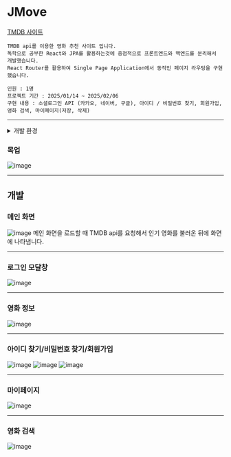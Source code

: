 # JMove

<a href="https://developer.themoviedb.org/docs/getting-started" target="_blank">TMDB 사이트</a>
```
TMDB api를 이용한 영화 추천 사이트 입니다.
독학으로 공부한 React와 JPA를 활용하는것에 중점적으로 프론트엔드와 백엔드를 분리해서 개발했습니다.
React Router를 활용하여 Single Page Application에서 동적인 페이지 라우팅을 구현했습니다.

인원 : 1명
프로젝트 기간 : 2025/01/14 ~ 2025/02/06
구현 내용 : 소셜로그인 API (카카오, 네이버, 구글), 아이디 / 비밀번호 찾기, 회원가입, 영화 검색, 마이페이지(저장, 삭제)
```
---


<details>
<summary>
개발 환경
</summary>

  
| Environment | Detail |
| --- | --- |
| 환경 | Windows |
| 언어 | Java, Javascript, Oracle SQL |
| 프레임워크 / 라이브러리|  Spring Boot, React.js |
| 데이터베이스 | Oracle XE, JPA | 
| 툴 | IntelliJ, DBeaver |
| WAS | Apache Tomcat |
| API | TMDB api, Login(Kakao, Google, Naver) |
| 사용| Github, ERD Cloud, Draw.io, Figma |

  
</details>

### 목업
![image](https://github.com/user-attachments/assets/4bb680b5-1f88-46f9-a87d-a7698cb94907)

<hr>

## 개발

### 메인 화면
![image](https://github.com/user-attachments/assets/5e5867d6-bc8b-4926-90f9-577994916e97)
메인 화면을 로드할 때 TMDB api를 요청해서 인기 영화를 불러온 뒤에 화면에 나타냅니다.

<hr>

### 로그인 모달창
![image](https://github.com/user-attachments/assets/f5fc9df4-1f68-4604-a7dc-07f3df5e729a)


<hr>

### 영화 정보
![image](https://github.com/user-attachments/assets/85a16092-4cc7-475a-a22f-74aeaf7080a6)
<hr>



### 아이디 찾기/비밀번호 찾기/회원가입

![image](https://github.com/user-attachments/assets/b136bfc4-63fe-463a-a640-793aab9589b0)
![image](https://github.com/user-attachments/assets/1a2d6ab1-307c-44af-a5e0-70679a670d6f)
![image](https://github.com/user-attachments/assets/94175df8-f7d7-49c7-b1bb-6db8aaef1fe9)


<hr>

### 마이페이지
![image](https://github.com/user-attachments/assets/eb81e83b-ff3d-4503-8b10-e0918dd34ae8)
<hr>

### 영화 검색
![image](https://github.com/user-attachments/assets/6419966d-bd3d-4750-adea-fc2657e26ee4)
